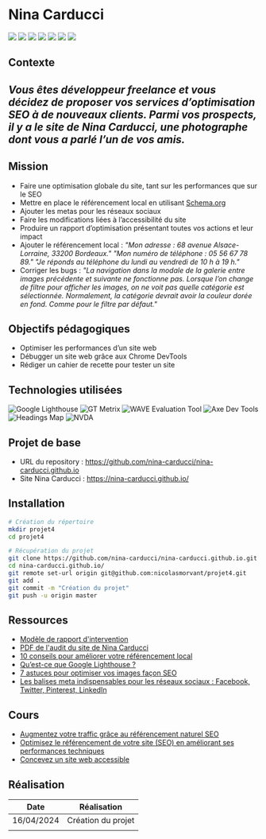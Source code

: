 # Nina Carducci

![](https://img.shields.io/badge/HTML5-E34F26?style=for-the-badge&logo=html5&logoColor=white)
![](https://img.shields.io/badge/CSS3-1572B6?style=for-the-badge&logo=css3&logoColor=white)
![](https://img.shields.io/badge/JavaScript-F7DF1E?style=for-the-badge&logo=javascript&logoColor=black)
![](https://camo.githubusercontent.com/c402bd25609922ab7160b91524aeb125a2e664070816aeb6dd66af9c41f70087/68747470733a2f2f696d672e736869656c64732e696f2f62616467652f426f6f7473747261702d3536334437433f7374796c653d666f722d7468652d6261646765266c6f676f3d626f6f747374726170266c6f676f436f6c6f723d7768697465)
![](https://img.shields.io/badge/jquery-0769AD?style=for-the-badge&logo=jquery&logoColor=white")
![](https://img.shields.io/badge/fontawesome-339AF0?style=for-the-badge&logo=fontawesome&logoColor=white)
![](https://img.shields.io/badge/github-181717?style=for-the-badge&logo=github&logoColor=white)

## Contexte
## _Vous êtes développeur freelance et vous décidez de proposer vos services d’optimisation SEO à de nouveaux clients. Parmi vos prospects, il y a le site de Nina Carducci, une photographe dont vous a parlé l’un de vos amis._
### 
###
## Mission
- Faire une optimisation globale du site, tant sur les performances que sur le SEO
- Mettre en place le référencement local en utilisant [Schema.org](https://validator.schema.org/)
- Ajouter les metas pour les réseaux sociaux
- Faire les modifications liées à l’accessibilité du site
- Produire un rapport d’optimisation présentant toutes vos actions et leur impact
- Ajouter le référencement local :
    _"Mon adresse : 68 avenue Alsace-Lorraine, 33200 Bordeaux."_
    _"Mon numéro de téléphone : 05 56 67 78 89."_
    _"Je réponds au téléphone du lundi au vendredi de 10 h à 19 h."_
- Corriger les bugs :
    _"La navigation dans la modale de la galerie entre images précédente et suivante ne fonctionne pas._
    _Lorsque l’on change de filtre pour afficher les images, on ne voit pas quelle catégorie est sélectionnée. Normalement, la catégorie devrait avoir la couleur dorée en fond. Comme pour le filtre par défaut."_



### 
###
## Objectifs pédagogiques
- Optimiser les performances d’un site web
- Débugger un site web grâce aux Chrome DevTools
- Rédiger un cahier de recette pour tester un site


### 
###
## Technologies utilisées

![Google Lighthouse](https://encrypted-tbn0.gstatic.com/images?q=tbn:ANd9GcSRk2E2KKeR9JbdleoB9Y72qF3x9Izqp4514VEyDejI9w&s)
![GT Metrix](https://www.agence-ocelot.com/wp-content/uploads/2023/03/gtmetrix.jpg)
![WAVE Evaluation Tool](https://chromewebstore.google.com/detail/wave-evaluation-tool/jbbplnpkjmmeebjpijfedlgcdilocofh)
![Axe Dev Tools](https://chromewebstore.google.com/detail/axe-devtools-web-accessib/lhdoppojpmngadmnindnejefpokejbdd)
![Headings Map](https://chromewebstore.google.com/detail/headingsmap/flbjommegcjonpdmenkdiocclhjacmbi)
![NVDA](https://www.nvaccess.org/download/)



### 
###
## Projet de base

- URL du repository : https://github.com/nina-carducci/nina-carducci.github.io
- Site Nina Carducci : https://nina-carducci.github.io/





### 
###
## Installation

```sh
# Création du répertoire
mkdir projet4
cd projet4

# Récupération du projet
git clone https://github.com/nina-carducci/nina-carducci.github.io.git
cd nina-carducci.github.io/
git remote set-url origin git@github.com:nicolasmorvant/projet4.git
git add .
git commit -m "Création du projet"
git push -u origin master
```

### 
###
## Ressources
- [Modèle de rapport d'intervention](https://course.oc-static.com/projects/D%C3%A9veloppeur+Web/DW_P5+Optimisation+%26+debug/DW+P5+Optimisation-debug+-+Modele+rapport+intervention.odt)
- [PDF de l'audit du site de Nina Carducci](https://course.oc-static.com/projects/D%C3%A9veloppeur+Web/IW_P9+Optimisation/Audit+lighthouse+Desktop.pdf)
- [10 conseils pour améliorer votre référencement local](https://www.codeur.com/blog/conseils-referencement-local/)
- [Qu’est-ce que Google Lighthouse ? ](https://www.ionos.fr/digitalguide/web-marketing/search-engine-marketing/google-lighthouse/)
- [7 astuces pour optimiser vos images façon SEO](https://fr.oncrawl.com/referencement/7-astuces-pour-optimiser-vos-images-facon-seo/)
- [Les balises meta indispensables pour les réseaux sociaux : Facebook, Twitter, Pinterest, LinkedIn](https://www.skyminds.net/balises-meta-reseaux-sociaux-facebook-twitter-pinterest/)


### 
###
## Cours

- [Augmentez votre traffic grâce au référencement naturel SEO](https://openclassrooms.com/fr/courses/5561431-augmentez-votre-trafic-grace-au-referencement-naturel-seo) 
- [Optimisez le référencement de votre site (SEO) en améliorant ses performances techniques](https://openclassrooms.com/fr/courses/5922626-optimisez-le-referencement-de-votre-site-seo-en-ameliorant-ses-performances-techniques)
- [Concevez un site web accessible](https://openclassrooms.com/fr/courses/6691346-concevez-un-contenu-web-accessible)

### 
###
## Réalisation

| Date | Réalisation |
| ------ | ------ |
| 16/04/2024| Création du projet|
|||
